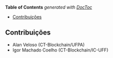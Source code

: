 <!-- START doctoc generated TOC please keep comment here to allow auto update -->
<!-- DON'T EDIT THIS SECTION, INSTEAD RE-RUN doctoc TO UPDATE -->
**Table of Contents**  *generated with [DocToc](https://github.com/thlorenz/doctoc)*

- [Contribuições](#contribui%C3%A7%C3%B5es)

<!-- END doctoc generated TOC please keep comment here to allow auto update -->

## Contribuições

- Alan Veloso (CT-Blockchain/UFPA)
- Igor Machado Coelho (CT-Blockchain/IC-UFF)
